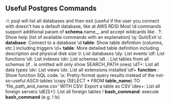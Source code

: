 ## Useful Postgres Commands

-l: psql will list all databases and then exit (useful if the user you connect with doesn't has a default database, like at AWS RDS)
Most \d commands support additional param of __schema__.name__ and accept wildcards like *.*
\?: Show help (list of available commands with an explanation)
\q: Quit/Exit
\c __database__: Connect to a database
\d __table__: Show table definition (columns, etc.) including triggers
\d+ __table__: More detailed table definition including description and physical disk size
\l: List databases
\dy: List events
\df: List functions
\di: List indexes
\dn: List schemas
\dt *.*: List tables from all schemas (if *.* is omitted will only show SEARCH_PATH ones)
\dT+: List all data types
\dv: List views
\dx: List all extensions installed
\df+ __function__ : Show function SQL code.
\x: Pretty-format query results instead of the not-so-useful ASCII tables
\copy (SELECT * FROM __table_name__) TO 'file_path_and_name.csv' WITH CSV: Export a table as CSV
\des+: List all foreign servers
\dE[S+]: List all foreign tables
\! __bash_command__: execute __bash_command__ (e.g. \! ls)
